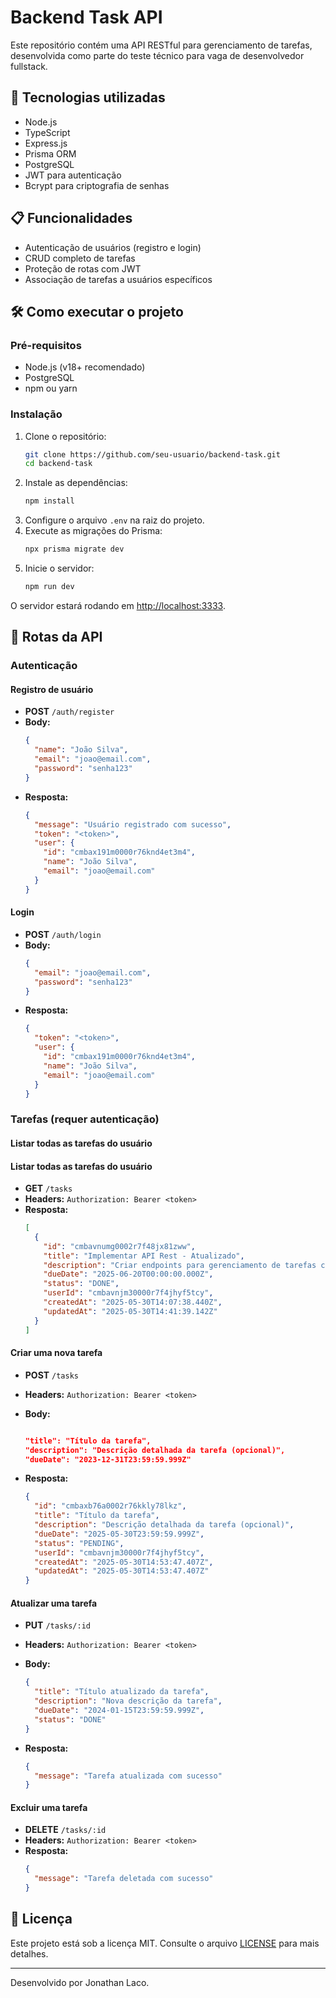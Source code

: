 # Backend Task API

Este repositório contém uma API RESTful para gerenciamento de tarefas, desenvolvida como parte do teste técnico para vaga de desenvolvedor fullstack.

## 🚀 Tecnologias utilizadas

- Node.js
- TypeScript
- Express.js
- Prisma ORM
- PostgreSQL
- JWT para autenticação
- Bcrypt para criptografia de senhas

## 📋 Funcionalidades

- Autenticação de usuários (registro e login)
- CRUD completo de tarefas
- Proteção de rotas com JWT
- Associação de tarefas a usuários específicos

## 🛠️ Como executar o projeto

### Pré-requisitos

- Node.js (v18+ recomendado)
- PostgreSQL
- npm ou yarn

### Instalação

1. Clone o repositório:
   ```bash
   git clone https://github.com/seu-usuario/backend-task.git
   cd backend-task
   ```
2. Instale as dependências:
   ```bash
   npm install
   ```
3. Configure o arquivo `.env` na raiz do projeto.
4. Execute as migrações do Prisma:
   ```bash
   npx prisma migrate dev
   ```
5. Inicie o servidor:
   ```bash
   npm run dev
   ```

O servidor estará rodando em [http://localhost:3333](http://localhost:3333).

## 📌 Rotas da API

### Autenticação

#### Registro de usuário

- **POST** `/auth/register`
- **Body:**
  ```json
  {
    "name": "João Silva",
    "email": "joao@email.com",
    "password": "senha123"
  }
  ```
- **Resposta:**
  ```json
  {
    "message": "Usuário registrado com sucesso",
    "token": "<token>",
    "user": {
      "id": "cmbax191m0000r76knd4et3m4",
      "name": "João Silva",
      "email": "joao@email.com"
    }
  }
  ```

#### Login

- **POST** `/auth/login`
- **Body:**
  ```json
  {
    "email": "joao@email.com",
    "password": "senha123"
  }
  ```
- **Resposta:**
  ```json
  {
    "token": "<token>",
    "user": {
      "id": "cmbax191m0000r76knd4et3m4",
      "name": "João Silva",
      "email": "joao@email.com"
    }
  }
  ```

### Tarefas (requer autenticação)

#### Listar todas as tarefas do usuário

#### Listar todas as tarefas do usuário

- **GET** `/tasks`
- **Headers:** `Authorization: Bearer <token>`
- **Resposta:**
  ```json
  [
    {
      "id": "cmbavnumg0002r7f48jx81zww",
      "title": "Implementar API Rest - Atualizado",
      "description": "Criar endpoints para gerenciamento de tarefas com testes",
      "dueDate": "2025-06-20T00:00:00.000Z",
      "status": "DONE",
      "userId": "cmbavnjm30000r7f4jhyf5tcy",
      "createdAt": "2025-05-30T14:07:38.440Z",
      "updatedAt": "2025-05-30T14:41:39.142Z"
    }
  ]
  ```

#### Criar uma nova tarefa

- **POST** `/tasks`
- **Headers:** `Authorization: Bearer <token>`
- **Body:**

  ```json

  "title": "Título da tarefa",
  "description": "Descrição detalhada da tarefa (opcional)",
  "dueDate": "2023-12-31T23:59:59.999Z"
  ```

- **Resposta:**
  ```json
  {
    "id": "cmbaxb76a0002r76kkly78lkz",
    "title": "Título da tarefa",
    "description": "Descrição detalhada da tarefa (opcional)",
    "dueDate": "2025-05-30T23:59:59.999Z",
    "status": "PENDING",
    "userId": "cmbavnjm30000r7f4jhyf5tcy",
    "createdAt": "2025-05-30T14:53:47.407Z",
    "updatedAt": "2025-05-30T14:53:47.407Z"
  }
  ```

#### Atualizar uma tarefa

- **PUT** `/tasks/:id`
- **Headers:** `Authorization: Bearer <token>`
- **Body:**

  ```json
  {
    "title": "Título atualizado da tarefa",
    "description": "Nova descrição da tarefa",
    "dueDate": "2024-01-15T23:59:59.999Z",
    "status": "DONE"
  }
  ```

- **Resposta:**
  ```json
  {
    "message": "Tarefa atualizada com sucesso"
  }
  ```

#### Excluir uma tarefa

- **DELETE** `/tasks/:id`
- **Headers:** `Authorization: Bearer <token>`
- **Resposta:**
  ```json
  {
    "message": "Tarefa deletada com sucesso"
  }
  ```



## 📄 Licença

Este projeto está sob a licença MIT. Consulte o arquivo [LICENSE](./LICENSE) para mais detalhes.

---

Desenvolvido por Jonathan Laco.
